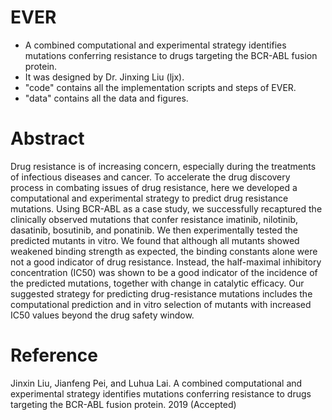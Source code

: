 # EVER
* A combined computational and experimental strategy identifies mutations conferring resistance to drugs targeting the BCR-ABL fusion protein.
* It was designed by Dr. Jinxing Liu (ljx).
* "code" contains all the implementation scripts and steps of EVER.
* "data" contains all the data and figures. 

# Abstract

Drug resistance is of increasing concern, especially during the treatments of infectious diseases and cancer. To accelerate the drug discovery process in combating issues of drug resistance, here we developed a computational and experimental strategy to predict drug resistance mutations. Using BCR-ABL as a case study, we successfully recaptured the clinically observed mutations that confer resistance imatinib, nilotinib, dasatinib, bosutinib, and ponatinib. We then experimentally tested the predicted mutants in vitro. We found that although all mutants showed weakened binding strength as expected, the binding constants alone were not a good indicator of drug resistance. Instead, the half-maximal inhibitory concentration (IC50) was shown to be a good indicator of the incidence of the predicted mutations, together with change in catalytic efficacy. Our suggested strategy for predicting drug-resistance mutations includes the computational prediction and in vitro selection of mutants with increased IC50 values beyond the drug safety window.  

# Reference

Jinxin Liu, Jianfeng Pei, and Luhua Lai. A combined computational and experimental strategy identifies mutations conferring resistance to drugs targeting the BCR-ABL fusion protein. 2019 (Accepted)

